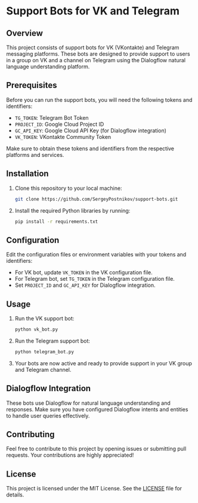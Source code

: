 # Support Bots for VK and Telegram

## Overview
This project consists of support bots for VK (VKontakte) and Telegram messaging platforms. These bots are designed to provide support to users in a group on VK and a channel on Telegram using the Dialogflow natural language understanding platform.

## Prerequisites
Before you can run the support bots, you will need the following tokens and identifiers:

- `TG_TOKEN`: Telegram Bot Token
- `PROJECT_ID`: Google Cloud Project ID
- `GC_API_KEY`: Google Cloud API Key (for Dialogflow integration)
- `VK_TOKEN`: VKontakte Community Token

Make sure to obtain these tokens and identifiers from the respective platforms and services.

## Installation
1. Clone this repository to your local machine:

    ```bash
    git clone https://github.com/SergeyPostnikov/support-bots.git
    ```

2. Install the required Python libraries by running:

    ```bash
    pip install -r requirements.txt
    ```

## Configuration
Edit the configuration files or environment variables with your tokens and identifiers:

- For VK bot, update `VK_TOKEN` in the VK configuration file.
- For Telegram bot, set `TG_TOKEN` in the Telegram configuration file.
- Set `PROJECT_ID` and `GC_API_KEY` for Dialogflow integration.

## Usage
1. Run the VK support bot:

    ```bash
    python vk_bot.py
    ```

2. Run the Telegram support bot:

    ```bash
    python telegram_bot.py
    ```

3. Your bots are now active and ready to provide support in your VK group and Telegram channel.

## Dialogflow Integration
These bots use Dialogflow for natural language understanding and responses. Make sure you have configured Dialogflow intents and entities to handle user queries effectively.

## Contributing
Feel free to contribute to this project by opening issues or submitting pull requests. Your contributions are highly appreciated!

## License
This project is licensed under the MIT License. See the [LICENSE](LICENSE) file for details.
